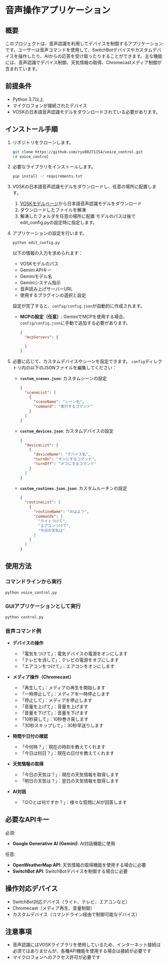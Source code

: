 # 音声操作アプリケーション

## 概要
このプロジェクトは、音声認識を利用してデバイスを制御するアプリケーションです。ユーザーは音声コマンドを使用して、SwitchBotデバイスやカスタムデバイスを操作したり、AIからの応答を受け取ったりすることができます。主な機能には、音声認識でデバイス制御、天気情報の取得、Chromecastメディア制御が含まれています。

## 前提条件
- Python 3.7以上
- マイクロフォンが接続されたデバイス
- VOSKの日本語音声認識モデルをダウンロードされている必要があります。

## インストール手順
1. リポジトリをクローンします。
   ```bash
   git clone https://github.com/ryo08271154/voice_control.git
   cd voice_control
   ```

2. 必要なライブラリをインストールします。
   ```bash
   pip install -r requirements.txt
   ```

3. VOSKの日本語音声認識モデルをダウンロードし、任意の場所に配置します。
   1. [VOSKモデルページ](https://alphacephei.com/vosk/models)から日本語音声認識モデルをダウンロード
   2. ダウンロードしたファイルを解凍
   3. 解凍したフォルダを任意の場所に配置
   モデルのパスは後でedit_config.pyの設定時に指定します。

4. アプリケーションの設定を行います。
   ```bash
   python edit_config.py
   ```
   以下の情報の入力を求められます：
   - VOSKモデルのパス
   - Gemini APIキー
   - Geminiモデル名
   - Geminiシステム指示
   - 音声読み上げサーバーURL
   - 使用するプラグインの選択と設定

   設定が完了すると、`config/config.json`が自動的に作成されます。
   - **MCPの設定（任意）**:
      GeminiでMCPを使用する場合、`config/config.json`に手動で追加する必要があります。
     ```json
     {
       "mcpServers": {

       }
     }
     ```

5. 必要に応じて、カスタムデバイスやシーンを設定できます。
   `config`ディレクトリ内の以下のJSONファイルを編集してください：

   - **`custom_scenes.json`**: カスタムシーンの設定
     ```json
     {
       "sceneList": [
         {
           "sceneName": "シーン名",
           "command": "実行するコマンド"
         }
       ]
     }
     ```

   - **`custom_devices.json`**: カスタムデバイスの設定
     ```json
     {
       "deviceList": [
         {
           "deviceName": "デバイス名",
           "turnOn": "オンにするコマンド",
           "turnOff": "オフにするコマンド"
         }
       ]
     }
     ```
   - **`custom_routines.json.json`**: カスタムルーチンの設定
     ```json
     {
       "routineList": [
         {
           "routineName": "おはよう",
           "commands": [
             "ライトつけて",
             "エアコンつけて",
             "今日の天気は"
           ]
         }
       ]
     }
     ```

## 使用方法

### コマンドラインから実行
```bash
python voice_control.py
```

### GUIアプリケーションとして実行
```bash
python control.py
```

### 音声コマンド例

- **デバイスの操作**
  - 「電気をつけて」：電気デバイスの電源をオンにします
  - 「テレビを消して」：テレビの電源をオフにします
  - 「エアコンをつけて」：エアコンをオンにします

- **メディア操作（Chromecast）**
  - 「再生して」：メディアの再生を開始します
  - 「一時停止して」：メディアを一時停止します
  - 「停止して」：メディアを停止します
  - 「音量を上げて」：音量を上げます
  - 「音量を下げて」：音量を下げます
  - 「10秒戻して」：10秒巻き戻します
  - 「30秒スキップして」：30秒早送りします

- **時間や日付の確認**
  - 「今何時？」：現在の時刻を教えてくれます
  - 「今日は何日？」：現在の日付を教えてくれます

- **天気情報の取得**
  - 「今日の天気は？」：現在の天気情報を取得します
  - 「明日の天気は？」：翌日の天気情報を取得します

- **AI対話**
  - 「○○とは何ですか？」：様々な質問にAIが回答します

## 必要なAPIキー
必須:
- **Google Generative AI (Gemini)**: AI対話機能に使用

任意:
- **OpenWeatherMap API**: 天気情報の取得機能を使用する場合に必要
- **SwitchBot API**: SwitchBotデバイスを制御する場合に必要

## 操作対応デバイス
- SwitchBot対応デバイス（ライト、テレビ、エアコンなど）
- Chromecast（メディア再生、音量制御）
- カスタムデバイス（コマンドライン経由で制御可能なデバイス）

## 注意事項
- 音声認識にはVOSKライブラリを使用しているため、インターネット接続は必須ではありませんが、各種API機能を使用する場合は接続が必要です
- マイクロフォンへのアクセス許可が必要です
